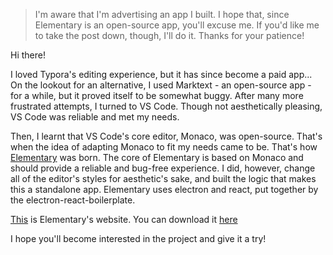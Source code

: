 > I'm aware that I'm advertising an app I built. I hope that, since Elementary is an open-source app, you'll excuse me. If you'd like me to take the post down, though, I'll do it. Thanks for your patience!

Hi there!

I loved Typora's editing experience, but it has since become a paid app... On the lookout for an alternative, I used Marktext - an open-source app - for a while, but it proved itself to be somewhat buggy. After many more frustrated attempts, I turned to VS Code. Though not aesthetically pleasing, VS Code was reliable and met my needs.

Then, I learnt that VS Code's core editor, Monaco, was open-source. That's when the idea of adapting Monaco to fit my needs came to be. That's how [Elementary](https://bogosorter.github.io/elementary/) was born. The core of Elementary is based on Monaco and should provide a reliable and bug-free experience. I did, however, change all of the editor's styles for aesthetic's sake, and built the logic that makes this a standalone app. Elementary uses electron and react, put together by the electron-react-boilerplate.

[This](https://bogosorter.github.io/elementary/) is Elementary's website. You can download it [here](https://bogosorter.github.io/elementary/#download)

I hope you'll become interested in the project and give it a try!